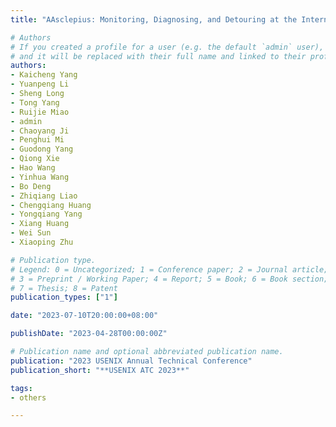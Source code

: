 ```yaml
---
title: "AAsclepius: Monitoring, Diagnosing, and Detouring at the Internet Peering Edge"

# Authors
# If you created a profile for a user (e.g. the default `admin` user), write the username (folder name) here 
# and it will be replaced with their full name and linked to their profile.
authors:
- Kaicheng Yang
- Yuanpeng Li
- Sheng Long
- Tong Yang
- Ruijie Miao
- admin
- Chaoyang Ji
- Penghui Mi
- Guodong Yang
- Qiong Xie
- Hao Wang
- Yinhua Wang
- Bo Deng
- Zhiqiang Liao
- Chengqiang Huang
- Yongqiang Yang
- Xiang Huang
- Wei Sun
- Xiaoping Zhu

# Publication type.
# Legend: 0 = Uncategorized; 1 = Conference paper; 2 = Journal article;
# 3 = Preprint / Working Paper; 4 = Report; 5 = Book; 6 = Book section;
# 7 = Thesis; 8 = Patent
publication_types: ["1"]

date: "2023-07-10T20:00:00+08:00"

publishDate: "2023-04-28T00:00:00Z"

# Publication name and optional abbreviated publication name.
publication: "2023 USENIX Annual Technical Conference"
publication_short: "**USENIX ATC 2023**"

tags:
- others

---
```

